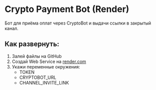
# Crypto Payment Bot (Render)

Бот для приёма оплат через CryptoBot и выдачи ссылки в закрытый канал.

## Как развернуть:

1. Залей файлы на GitHub
2. Создай Web Service на [render.com](https://render.com)
3. Укажи переменные окружения:
   - TOKEN
   - CRYPTOBOT_URL
   - CHANNEL_INVITE_LINK

